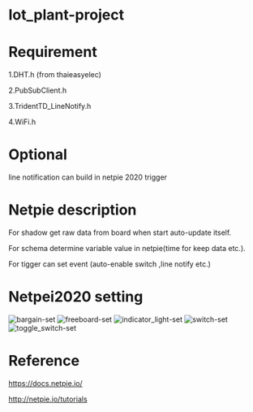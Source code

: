 # Iot_plant-project
# Requirement
1.DHT.h (from thaieasyelec)

2.PubSubClient.h 

3.TridentTD_LineNotify.h 

4.WiFi.h
# Optional 
  line notification can build in netpie 2020 trigger
# Netpie description
  For shadow get raw data from board when start auto-update itself.
  
  For schema determine variable value in netpie(time for keep data etc.).
  
  For tigger can set event (auto-enable switch ,line notify etc.)
# Netpei2020 setting
![bargain-set](https://user-images.githubusercontent.com/73213619/96829732-6775f180-1464-11eb-9bdc-93ff539b1eb0.PNG)
![freeboard-set](https://user-images.githubusercontent.com/73213619/96829801-86748380-1464-11eb-99e7-dd9f23d7f0eb.PNG)
![indicator_light-set](https://user-images.githubusercontent.com/73213619/96829873-a146f800-1464-11eb-8a6f-9371e73c4f6e.PNG)
![switch-set](https://user-images.githubusercontent.com/73213619/96829913-b15ed780-1464-11eb-8ab6-f27cdde51035.PNG)
![toggle_switch-set](https://user-images.githubusercontent.com/73213619/96829916-b3289b00-1464-11eb-9601-5f966e5817e3.PNG)

# Reference
https://docs.netpie.io/

http://netpie.io/tutorials
